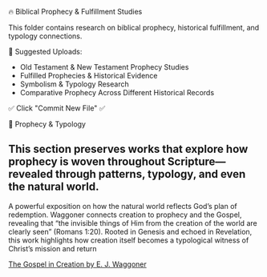  🔥 Biblical Prophecy & Fulfillment Studies

This folder contains research on biblical prophecy, historical fulfillment, and typology connections.

 📜 Suggested Uploads:
- Old Testament & New Testament Prophecy Studies
- Fulfilled Prophecies & Historical Evidence
- Symbolism & Typology Research
- Comparative Prophecy Across Different Historical Records

✅ Click "Commit New File" ✅


🔮 Prophecy & Typology

This section preserves works that explore how prophecy is woven throughout Scripture—revealed through patterns, typology, and even the natural world.
-------

A powerful exposition on how the natural world reflects God’s plan of redemption. Waggoner connects creation to prophecy and the Gospel, revealing that “the invisible things of Him from the creation of the world are clearly seen” (Romans 1:20). Rooted in Genesis and echoed in Revelation, this work highlights how creation itself becomes a typological witness of Christ’s mission and return

[The Gospel in Creation by E. J. Waggoner](https://bafybeigjx3bbbuslsqrjg7pxelbprcsozh6vtyuaztwnti4oscqcmqh6hq.ipfs.w3s.link/The-Gospel-In-Creation.pdf)


